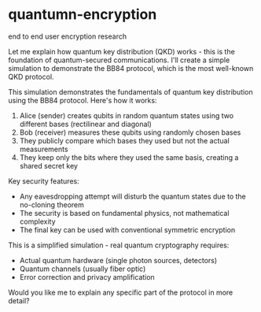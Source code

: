 # quantumn-encryption
end to end user encryption research

Let me explain how quantum key distribution (QKD) works - this is the foundation of quantum-secured communications. I'll create a simple simulation to demonstrate the BB84 protocol, which is the most well-known QKD protocol.

This simulation demonstrates the fundamentals of quantum key distribution using the BB84 protocol. Here's how it works:

1. Alice (sender) creates qubits in random quantum states using two different bases (rectilinear and diagonal)
2. Bob (receiver) measures these qubits using randomly chosen bases
3. They publicly compare which bases they used but not the actual measurements
4. They keep only the bits where they used the same basis, creating a shared secret key

Key security features:
- Any eavesdropping attempt will disturb the quantum states due to the no-cloning theorem
- The security is based on fundamental physics, not mathematical complexity
- The final key can be used with conventional symmetric encryption

This is a simplified simulation - real quantum cryptography requires:
- Actual quantum hardware (single photon sources, detectors)
- Quantum channels (usually fiber optic)
- Error correction and privacy amplification

Would you like me to explain any specific part of the protocol in more detail?
